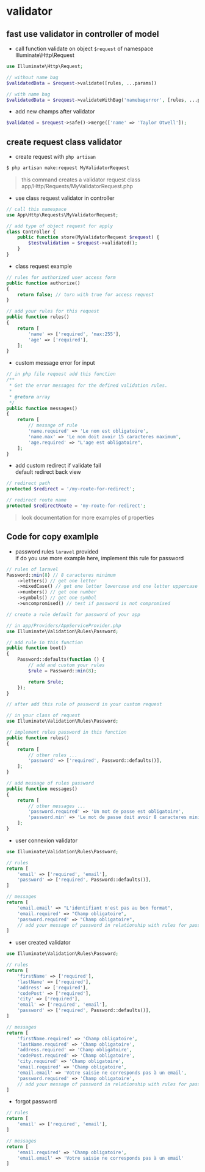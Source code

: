 # validator  

## fast use validator in controller of model

- call function validate on object `$request` of namespace  
Illuminate\Http\Request
```php
use Illuminate\Http\Request;

// without name bag
$validatedData = $request->validate([rules, ...params])

// with name bag
$validatedData = $request->validateWithBag('namebagerror', [rules, ...params])
```  

- add new champs after validator  
```php
$validated = $request->safe()->merge(['name' => 'Taylor Otwell']);
```  

## create request class validator  

- create request with `php artisan`  
```bash
$ php artisan make:request MyValidatorRequest
```  
> this command creates a validator request class  
> app/Http/Requests/MyValidatorRequest.php  

- use class request validator in controller  
```php
// call this namespace
use App\Http\Requests\MyValidatorRequest;

// add type of object request for apply
class Controller {
    public function store(MyValidatorRequest $request) {
        $testvalidation = $request->validated();
    }
}

```  

- class request example  
```php
// rules for authorized user access form
public function authorize()
{
    return false; // turn with true for access request
}

// add your rules for this request
public function rules()
{
    return [
        'name' => ['required', 'max:255'],
        'age' => ['required'],
    ];
}
```  

- custom message error for input  
```php
// in php file request add this function  
/**
 * Get the error messages for the defined validation rules.
 *
 * @return array
 */
public function messages()
{
    return [
        // message of rule
        'name.required' => 'Le nom est obligatoire',
        'name.max' => 'Le nom doit avoir 15 caracteres maximum',
        'age.required' => "L'age est obligatoire",
    ];
}
```

- add custom redirect if validate fail  
default redirect back view  
```php
// redirect path
protected $redirect = '/my-route-for-redirect';

// redirect route name
protected $redirectRoute = 'my-route-for-redirect';
```  

> look documentation for more examples of properties

## Code for copy examlple  

- password rules `laravel` provided   
if do you use more example here, implement this rule for password  
```php  
// rules of laravel
Password::min(8) // 8 caracteres minimum
    ->letters() // get one letter
    ->mixedCase() // get one letter lowercase and one letter uppercase
    ->numbers() // get one number
    ->symbols() // get one symbol
    ->uncompromised() // test if password is not compromised

// create a rule default for password of your app  

// in app/Providers/AppServiceProvider.php
use Illuminate\Validation\Rules\Password;

// add rule in this function
public function boot()
{
    Password::defaults(function () {
        // add and custom your rules
        $rule = Password::min(8);

        return $rule;
    });
}

// after add this rule of password in your custom request 

// in your class of request
use Illuminate\Validation\Rules\Password;

// implement rules password in this function
public function rules()
{
    return [
        // other rules ...
        'password' => ['required', Password::defaults()],
    ];
}

// add message of rules password
public function messages()
{
    return [
        // other messages ...
        'password.required' => 'Un mot de passe est obligatoire',
        'password.min' => 'Le mot de passe doit avoir 8 caracteres minimum',
    ];
}
```

- user connexion validator  
```php
use Illuminate\Validation\Rules\Password;

// rules
return [
    'email' => ['required', 'email'],
    'password' => ['required', Password::defaults()],
]

// messages
return [
    'email.email' => "L'identifiant n'est pas au bon format",
    'email.required' => "Champ obligatoire",
    'password.required' => "Champ obligatoire",
    // add your message of password in relationship with rules for password default
]
```  

- user created validator  
```php
use Illuminate\Validation\Rules\Password;

// rules
return [
    'firstName' => ['required'],
    'lastName' => ['required'],
    'address' => ['required'],
    'codePost' => ['required'],
    'city' => ['required'],
    'email' => ['required', 'email'],
    'password' => ['required', Password::defaults()],
]

// messages
return [
    'firstName.required' => 'Champ obligatoire',
    'lastName.required' => 'Champ obligatoire',
    'address.required' => 'Champ obligatoire',
    'codePost.required' => 'Champ obligatoire',
    'city.required' => 'Champ obligatoire',
    'email.required' => 'Champ obligatoire',
    'email.email' => 'Votre saisie ne corresponds pas à un email',
    'password.required' => 'Champ obligatoire',
    // add your message of password in relationship with rules for password default
]
```  

- forgot password  
```php
// rules
return [
    'email' => ['required', 'email'],
]

// messages
return [
    'email.required' => 'Champ obligatoire',
    'email.email' => 'Votre saisie ne corresponds pas à un email'
]
```


